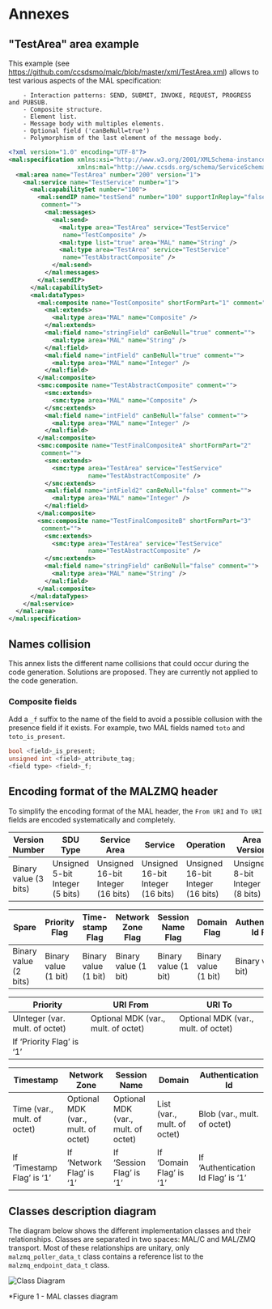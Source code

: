 Annexes
=======

"TestArea" area example
-----------------------

This example (see https://github.com/ccsdsmo/malc/blob/master/xml/TestArea.xml) allows to test
various aspects of the MAL specification:

        - Interaction patterns: SEND, SUBMIT, INVOKE, REQUEST, PROGRESS and PUBSUB.
        - Composite structure.
        - Element list.
        - Message body with multiples elements.
        - Optional field ('canBeNull=true')
        - Polymorphism of the last element of the message body.

```xml
<?xml version="1.0" encoding="UTF-8"?>
<mal:specification xmlns:xsi="http://www.w3.org/2001/XMLSchema-instance"
                   xmlns:mal="http://www.ccsds.org/schema/ServiceSchema">
  <mal:area name="TestArea" number="200" version="1">
    <mal:service name="TestService" number="1">
      <mal:capabilitySet number="100">
        <mal:sendIP name="testSend" number="100" supportInReplay="false"
         comment="">
          <mal:messages>
            <mal:send>
              <mal:type area="TestArea" service="TestService"
               name="TestComposite" />
              <mal:type list="true" area="MAL" name="String" />
              <mal:type area="TestArea" service="TestService"
               name="TestAbstractComposite" />
            </mal:send>
          </mal:messages>
        </mal:sendIP>
      </mal:capabilitySet>
      <mal:dataTypes>
        <mal:composite name="TestComposite" shortFormPart="1" comment="">
          <mal:extends>
            <mal:type area="MAL" name="Composite" />
          </mal:extends>
          <mal:field name="stringField" canBeNull="true" comment="">
            <mal:type area="MAL" name="String" />
          </mal:field>
          <mal:field name="intField" canBeNull="true" comment="">
            <mal:type area="MAL" name="Integer" />
          </mal:field>
        </mal:composite>
        <smc:composite name="TestAbstractComposite" comment="">
          <smc:extends>
            <smc:type area="MAL" name="Composite" />
          </smc:extends>
          <mal:field name="intField" canBeNull="false" comment="">
            <mal:type area="MAL" name="Integer" />
          </mal:field>
        </mal:composite>
        <smc:composite name="TestFinalCompositeA" shortFormPart="2"
         comment="">
          <smc:extends>
            <smc:type area="TestArea" service="TestService"
                      name="TestAbstractComposite" />
          </smc:extends>
          <mal:field name="intField2" canBeNull="false" comment="">
            <mal:type area="MAL" name="Integer" />
          </mal:field>
        </mal:composite>
        <smc:composite name="TestFinalCompositeB" shortFormPart="3"
         comment="">
          <smc:extends>
            <smc:type area="TestArea" service="TestService"
                      name="TestAbstractComposite" />
          </smc:extends>
          <mal:field name="stringField" canBeNull="false" comment="">
            <mal:type area="MAL" name="String" />
          </mal:field>
        </mal:composite>
      </mal:dataTypes>
    </mal:service>
  </mal:area>
</mal:specification>
```

Names collision
---------------

This annex lists the different name collisions that could occur during the code generation.
Solutions are proposed. They are currently not applied to the code generation.

### Composite fields

Add a `_f` suffix to the name of the field to avoid a possible collusion with the presence field
if it exists. For example, two MAL fields named `toto` and `toto_is_present`.

```c
bool <field>_is_present;
unsigned int <field>_attribute_tag;
<field type> <field>_f;
```

Encoding format of the MALZMQ header
------------------------------------

To simplify the encoding format of the MAL header, the `From URI` and `To URI` fields are encoded systematically and completely.

Version Number | SDU Type | Service Area | Service | Operation | Area Version | Is Error Message | QoSlevel | Session | Transaction Id
---------------|----------|--------------|---------|-----------|--------------|------------------|----------|---------|---------------
Binary value (3 bits) | Unsigned 5-bit Integer (5 bits) | Unsigned 16-bit Integer (16 bits) | Unsigned 16-bit Integer (16 bits) | Unsigned 16-bit Integer (16 bits) | Unsigned 8-bit Integer (8 bits) | Binary value (1 bit) | Unsigned 3-bit Integer (3 bits) | Unsigned 4-bit Integer (4 bits) | Unsigned 64-bit Integer (64 bits)

Spare                 | Priority Flag        | Time-stamp Flag      | Network Zone Flag    | Session Name Flag    | Domain Flag          | Authentication Id Flag
----------------------|----------------------|----------------------|----------------------|----------------------|----------------------|-----------------------
Binary value (2 bits) | Binary value (1 bit) | Binary value (1 bit) | Binary value (1 bit) | Binary value (1 bit) | Binary value (1 bit) | Binary value (1 bit)

Priority                        | URI From                            | URI To
--------------------------------|-------------------------------------|------------------------------------
UInteger (var. mult. of octet)  | Optional MDK (var., mult. of octet) | Optional MDK (var., mult. of octet)
If ‘Priority Flag’ is ‘1’       |

Timestamp                   | Network Zone                        | Session Name                        | Domain                                    | Authentication Id
----------------------------|-------------------------------------|-------------------------------------|-------------------------------------------|------------------------------
Time (var., mult. of octet) | Optional MDK (var., mult. of octet) | Optional MDK (var., mult. of octet) | List<Optional MDK> (var., mult. of octet) | Blob (var., mult. of octet)
If ‘Timestamp Flag’ is ‘1’  | If ‘Network Flag’ is ‘1’            | If ‘Session Flag’ is ‘1’            | If ‘Domain Flag’ is ‘1’                   | If ‘Authentication Id Flag’ is ‘1’

Classes description diagram
--------------------------

The diagram below shows the different implementation classes and their relationships. Classes are separated in two spaces: MAL/C and MAL/ZMQ transport. Most of these relationships are unitary, only `malzmq_poller_data_t` class contains a reference list to the `malzmq_endpoint_data_t` class.

![Class Diagram](img/class_diagram.png)

*Figure 1 - MAL classes diagram

